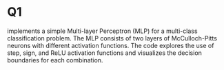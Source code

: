 # Q1
implements a simple Multi-layer Perceptron (MLP) for a multi-class classification problem. The MLP consists of two layers of McCulloch-Pitts neurons with different activation functions. The code explores the use of step, sign, and ReLU activation functions and visualizes the decision boundaries for each combination.
